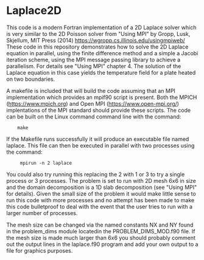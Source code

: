 # Laplace2D
This code is a modern Fortran implementation of a 2D Laplace solver which is very similar to the 2D Poisson solver from "Using MPI" by Gropp, Lusk, Skjellum, MIT Press (2014) https://wgropp.cs.illinois.edu/usingmpiweb/ 
These code in this repository demonstrates  how to solve the 2D Laplace equation in parallel, using the finite difference method and a simple a Jacobi iteration scheme, using the MPI message passing library to achieve a parallelism.  For details see "Using MPI" chapter 4.  The solution of the Laplace equation in this case yields the temperature field for a plate heated on two boundaries.  

A makefile is included that will build the code assuming that an MPI implementation which provides an mpif90 script is present.    Both the MPICH (https://www.mpich.org) and Open MPI (https://www.open-mpi.org/) implentations of the MPI standard should provide these scripts.  The code can be built on the Linux command command line with the command: 

        make

If the Makefile runs successfully it will produce an executable file named laplace.   This file can then be executed in parallel with two processes using the command:

         mpirun -n 2 laplace

You could also try running this replacing the 2 with 1 or 3 to try a single process or 3 processes. The problem is set to run with 2D mesh 6x6 in size and the domain decomposition is a 1D slab decomposition (see "Using MPI" for details).    Given the small size of the problem it would make little sense to run this code with more processes and no attempt has been made to make this code bulletproof to deal with the event that the user tries to run with a larger number of processes.     

The mesh size can be changed via the named constants NX and NY found in the problem_dims module locatedin the PROBLEM_DIMS_MOD.f90 file.    If the mesh size is made much larger than 6x6 you should probably comment out the output lines in the laplace.f90 program and add 
your own output to a file for graphics purposes.

